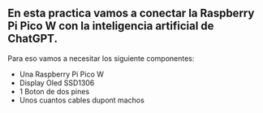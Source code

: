 ## En esta practica vamos a conectar la Raspberry Pi Pico W con la inteligencia artificial de ChatGPT.

Para eso vamos a necesitar los siguiente componentes:

- Una Raspberry Pi Pico W
- Display Oled SSD1306
- 1 Boton de dos pines
- Unos cuantos cables dupont machos
